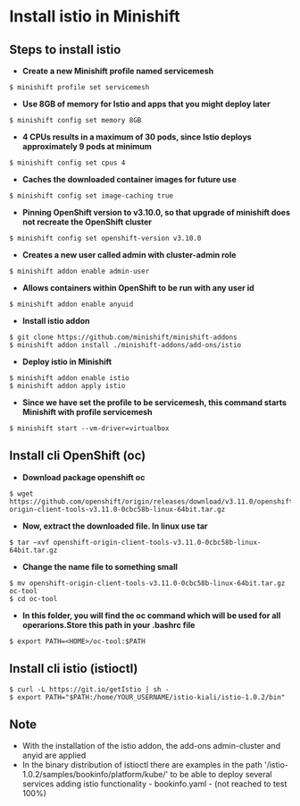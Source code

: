 # Install istio in Minishift
## Steps to install istio

*  **Create a new Minishift profile named servicemesh**
```
$ minishift profile set servicemesh
```
* **Use 8GB of memory for Istio and apps that you might deploy later**
```
$ minishift config set memory 8GB
```
* **4 CPUs results in a maximum of 30 pods, since Istio deploys approximately 9 pods at minimum**
```
$ minishift config set cpus 4
```
* **Caches the downloaded container images for future use**
```
$ minishift config set image-caching true
```
* **Pinning OpenShift version to v3.10.0, so that upgrade of minishift does not recreate the OpenShift cluster**
```
$ minishift config set openshift-version v3.10.0
```
* **Creates a new user called admin with cluster-admin role**
```
$ minishift addon enable admin-user
```
* **Allows containers within OpenShift to be run with any user id**
```
$ minishift addon enable anyuid
```
* **Install istio addon**
```
$ git clone https://github.com/minishift/minishift-addons
$ minishift addon install ./minishift-addons/add-ons/istio
```
* **Deploy istio in Minishift**
```
$ minishift addon enable istio
$ minishift addon apply istio
```
* **Since we have set the profile to be servicemesh, this command starts Minishift with profile servicemesh**
```
$ minishift start --vm-driver=virtualbox
```
## Install cli OpenShift (oc)
* **Download package openshift oc**
```
$ wget https://github.com/openshift/origin/releases/download/v3.11.0/openshift-origin-client-tools-v3.11.0-0cbc58b-linux-64bit.tar.gz
```
* **Now, extract the downloaded file. In linux use tar**
```
$ tar –xvf openshift-origin-client-tools-v3.11.0-0cbc58b-linux-64bit.tar.gz
```
* **Change the name file to something small**
```
$ mv openshift-origin-client-tools-v3.11.0-0cbc58b-linux-64bit.tar.gz oc-tool
$ cd oc-tool
```
* **In this folder, you will find the oc command which will be used for all operarions.Store this path in your .bashrc file**
```
$ export PATH=<HOME>/oc-tool:$PATH
```
## Install cli istio (istioctl)
```
$ curl -L https://git.io/getIstio | sh -
$ export PATH="$PATH:/home/YOUR_USERNAME/istio-kiali/istio-1.0.2/bin"
```
## Note
* With the installation of the istio addon, the add-ons admin-cluster and anyid are applied
* In the binary distribution of istioctl there are examples in the path '/istio-1.0.2/samples/bookinfo/platform/kube/' to be able to deploy several services adding istio functionality - bookinfo.yaml - (not reached to test 100%)
